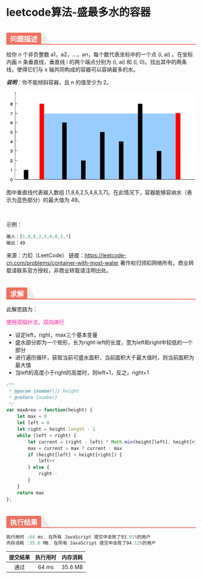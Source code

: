 # leetcode算法-盛最多水的容器

<h2 style="margin-top: 30px; margin-bottom: 15px; padding: 0px; font-weight: bold; color: black; border-bottom: 2px solid rgb(239, 112, 96); font-size: 1.3em;" data-id="heading-1"><span style="display: none;" class="prefix"></span><span style="display: inline-block; font-weight: bold; background: rgb(239, 112, 96); color: #ffffff; padding: 3px 10px 1px; border-top-right-radius: 3px; border-top-left-radius: 3px; margin-right: 3px;" class="content">问题描述</span><span class="suffix"></span><span style="display: inline-block; vertical-align: bottom; border-bottom: 36px solid #efebe9; border-right: 20px solid transparent;"> </span></h2>

给你 n 个非负整数 a1，a2，...，an，每个数代表坐标中的一个点 (i, ai) 。在坐标内画 n 条垂直线，垂直线 i 的两个端点分别为 (i, ai) 和 (i, 0)。找出其中的两条线，使得它们与 x 轴共同构成的容器可以容纳最多的水。

***说明***：你不能倾斜容器，且 n 的值至少为 2。

![](../imgs/maxArea.jpg)


图中垂直线代表输入数组 [1,8,6,2,5,4,8,3,7]。在此情况下，容器能够容纳水（表示为蓝色部分）的最大值为 49。

 

示例：

```js
输入：[1,8,6,2,5,4,8,3,7]
输出：49
```

来源：力扣（LeetCode）
链接：https://leetcode-cn.com/problems/container-with-most-water
著作权归领扣网络所有。商业转载请联系官方授权，非商业转载请注明出处。

<h2 style="margin-top: 30px; margin-bottom: 15px; padding: 0px; font-weight: bold; color: black; border-bottom: 2px solid rgb(239, 112, 96); font-size: 1.3em;" data-id="heading-1"><span style="display: none;" class="prefix"></span><span style="display: inline-block; font-weight: bold; background: rgb(239, 112, 96); color: #ffffff; padding: 3px 10px 1px; border-top-right-radius: 3px; border-top-left-radius: 3px; margin-right: 3px;" class="content">求解</span><span class="suffix"></span><span style="display: inline-block; vertical-align: bottom; border-bottom: 36px solid #efebe9; border-right: 20px solid transparent;"> </span></h2>

此解思路为：

<font color="deeppink">使用双指针法，双向进行</font>

- 设定left，right，max三个基本变量
- 盛水部分即为一个矩形，长为right-left的长度，宽为left和right中较低的一个部分
- 进行遍历循环，获取当前可盛水面积，当前面积大于最大值时，则当前面积为最大值
- 当left的高度小于right的高度时，则left+1，反之，right+1


```js
/**
 * @param {number[]} height
 * @return {number}
 */
var maxArea = function(height) {
    let max = 0
    let left = 0
    let right = height.length - 1
    while (left < right) {
        let current = (right - left) * Math.min(height[left], height[right])
        max = current > max ? current : max
        if (height[left] < height[right]) {
            left++
        } else {
            right--
        }
    }
    return max
};
```

<h2 style="margin-top: 30px; margin-bottom: 15px; padding: 0px; font-weight: bold; color: black; border-bottom: 2px solid rgb(239, 112, 96); font-size: 1.3em;" data-id="heading-1"><span style="display: none;" class="prefix"></span><span style="display: inline-block; font-weight: bold; background: rgb(239, 112, 96); color: #ffffff; padding: 3px 10px 1px; border-top-right-radius: 3px; border-top-left-radius: 3px; margin-right: 3px;" class="content">执行结果</span><span class="suffix"></span><span style="display: inline-block; vertical-align: bottom; border-bottom: 36px solid #efebe9; border-right: 20px solid transparent;"> </span></h2>

```js
执行用时 :64 ms, 在所有 JavaScript 提交中击败了93.91%的用户
内存消耗 :35.6 MB, 在所有 JavaScript 提交中击败了94.12%的用户
```

| 提交结果 | 执行用时 | 内存消耗 |
|:------:|:------:|:-------:|
|   通过  | 64 ms  |  35.6 MB |
